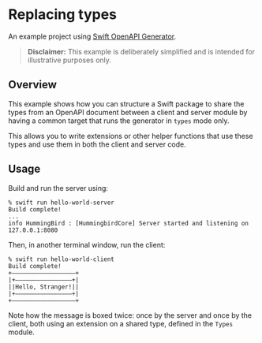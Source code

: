 # Replacing types

An example project using [Swift OpenAPI Generator](https://github.com/apple/swift-openapi-generator).

> **Disclaimer:** This example is deliberately simplified and is intended for illustrative purposes only.

## Overview

This example shows how you can structure a Swift package to share the types
from an OpenAPI document between a client and server module by having a common
target that runs the generator in `types` mode only.

This allows you to write extensions or other helper functions that use these
types and use them in both the client and server code.

## Usage

Build and run the server using:

```console
% swift run hello-world-server
Build complete!
...
info HummingBird : [HummingbirdCore] Server started and listening on 127.0.0.1:8080
```

Then, in another terminal window, run the client:

```console
% swift run hello-world-client
Build complete!
+––––––––––––––––––+
|+––––––––––––––––+|
||Hello, Stranger!||
|+––––––––––––––––+|
+––––––––––––––––––+
```

Note how the message is boxed twice: once by the server and once by the client,
both using an extension on a shared type, defined in the `Types` module.

